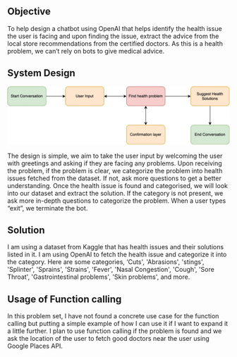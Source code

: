 ## Objective
To help design a chatbot using OpenAI that helps identify the health issue the user is facing and upon finding the issue, extract the advice from the local store recommendations from the certified doctors. 
As this is a health problem, we can’t rely on bots to give medical advice.

## System Design

![image](/chatbot%20design.jpg)

The design is simple, we aim to take the user input by welcoming the user with greetings and asking if they are facing any problems. 
Upon receiving the problem, if the problem is clear, we categorize the problem into health issues fetched from the dataset. If not, ask more questions to get a better understanding. 
Once the health issue is found and categorised, we will look into our dataset and extract the solution. If the category is not present, we ask more in-depth questions to categorize the problem. 
When a user types “exit”, we terminate the bot.

## Solution

I am using a dataset from Kaggle that has health issues and their solutions listed in it. I am using OpenAI to fetch the health issue and categorize it into the category. Here are some categories, ‘Cuts', 'Abrasions', 'stings', 'Splinter', 'Sprains', 'Strains', 'Fever', 'Nasal Congestion', 'Cough', 'Sore Throat', 'Gastrointestinal problems', 'Skin problems', and more.

## Usage of Function calling
In this problem set, I have not found a concrete use case for the function calling but putting a simple example of how I can use it if I want to expand it a little further. I plan to use function calling if the problem is found and we ask the location of the user to fetch good doctors near the user using Google Places API.
